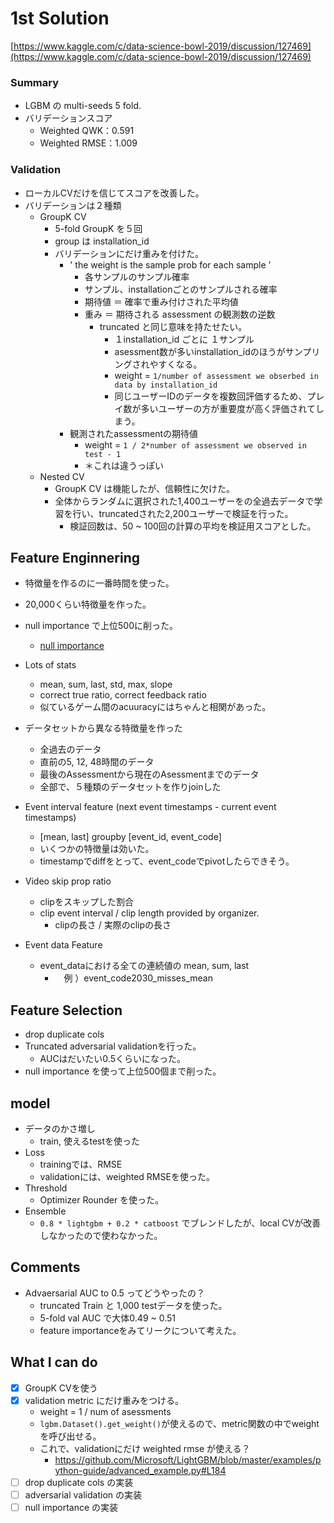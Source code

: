 # 1st Solution

[https://www.kaggle.com/c/data-science-bowl-2019/discussion/127469](https://www.kaggle.com/c/data-science-bowl-2019/discussion/127469)

### Summary

- LGBM の multi-seeds 5 fold.
- バリデーションスコア
    - Weighted QWK：0.591
    - Weighted RMSE：1.009

### Validation

- ローカルCVだけを信じてスコアを改善した。
- バリデーションは２種類
    - GroupK CV
        - 5-fold GroupK を５回
        - group は installation_id
        - バリデーションにだけ重みを付けた。
            - ' the weight is the sample prob for each sample '
                - 各サンプルのサンプル確率
                - サンプル、installationごとのサンプルされる確率
                - 期待値 ＝ 確率で重み付けされた平均値
                - 重み ＝ 期待される assessment の観測数の逆数
                    - truncated と同じ意味を持たせたい。
                        - １installation_id ごとに １サンプル
                        - asessment数が多いinstallation_idのほうがサンプリングされやすくなる。
                        - weight = `1/number of assessment we obserbed in data by installation_id`
                        - 同じユーザーIDのデータを複数回評価するため、プレイ数が多いユーザーの方が重要度が高く評価されてしまう。
            - 観測されたassessmentの期待値
                - weight = `1 / 2*number of assessment we observed in test - 1`
                - ＊これは違うっぽい
    - Nested CV
      - GroupK CV は機能したが、信頼性に欠けた。
      - 全体からランダムに選択された1,400ユーザーをの全過去データで学習を行い、truncatedされた2,200ユーザーで検証を行った。
        - 検証回数は、50 ~ 100回の計算の平均を検証用スコアとした。



## Feature Enginnering
- 特徴量を作るのに一番時間を使った。
- 20,000くらい特徴量を作った。
- null importance で上位500に削った。
  - [null importance](https://www.kaggle.com/ogrellier/feature-selection-with-null-importances)

- Lots of stats
  - mean, sum, last, std, max, slope
  - correct true ratio, correct feedback ratio
  - 似ているゲーム間のacuuracyにはちゃんと相関があった。
- データセットから異なる特徴量を作った
  - 全過去のデータ
  - 直前の5, 12, 48時間のデータ
  - 最後のAssessmentから現在のAsessmentまでのデータ
  - 全部で、５種類のデータセットを作りjoinした
- Event interval feature (next event timestamps - current event timestamps)
  - [mean, last] groupby [event_id, event_code]
  - いくつかの特徴量は効いた。
  - timestampでdiffをとって、event_codeでpivotしたらできそう。
- Video skip prop ratio 
  - clipをスキップした割合
  - clip event interval / clip length provided by organizer.
    - clipの長さ / 実際のclipの長さ
- Event data Feature
  - event_dataにおける全ての連続値の mean, sum, last
    - 　例 ）event_code2030_misses_mean


## Feature Selection
- drop duplicate cols
- Truncated adversarial validationを行った。
  - AUCはだいたい0.5くらいになった。
- null importance を使って上位500個まで削った。

## model
- データのかさ増し
  - train, 使えるtestを使った
- Loss
  - trainingでは、RMSE
  - validationには、weighted RMSEを使った。
- Threshold
  - Optimizer Rounder を使った。
- Ensemble
  - `0.8 * lightgbm + 0.2 * catboost` でブレンドしたが、local CVが改善しなかったので使わなかった。


## Comments
- Advaersarial AUC to 0.5 ってどうやったの？
  - truncated Train と 1,000 testデータを使った。
  - 5-fold val AUC で大体0.49 ~ 0.51
  - feature importanceをみてリークについて考えた。


## What I can do 
- [x] GroupK CVを使う
- [x] validation metric にだけ重みをつける。
  - weight = 1 / num of asessments
  - `lgbm.Dataset().get_weight()`が使えるので、metric関数の中でweightを呼び出せる。
  - これで、validationにだけ weighted rmse が使える？
    - https://github.com/Microsoft/LightGBM/blob/master/examples/python-guide/advanced_example.py#L184
- [ ] drop duplicate cols の実装
- [ ] adversarial validation の実装
- [ ] null importance の実装
